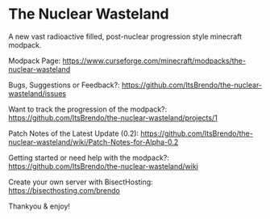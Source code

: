 # The Nuclear Wasteland 

A new vast radioactive filled, post-nuclear progression style minecraft modpack.

Modpack Page: https://www.curseforge.com/minecraft/modpacks/the-nuclear-wasteland

Bugs, Suggestions or Feedback?: https://github.com/ItsBrendo/the-nuclear-wasteland/issues

Want to track the progression of the modpack?: https://github.com/ItsBrendo/the-nuclear-wasteland/projects/1

Patch Notes of the Latest Update (0.2): https://github.com/ItsBrendo/the-nuclear-wasteland/wiki/Patch-Notes-for-Alpha-0.2

Getting started or need help with the modpack?: https://github.com/ItsBrendo/the-nuclear-wasteland/wiki

Create your own server with BisectHosting: https://bisecthosting.com/brendo

Thankyou & enjoy!
